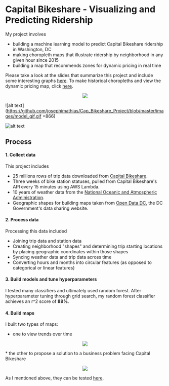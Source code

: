 # Capital Bikeshare - Visualizing and Predicting Ridership

My project involves 
* building a machine learning model to predict Capital Bikeshare ridership in Washington, DC
* making choropleth maps that illustrate ridership by neighborhood in any given hour since 2015
* building a map that recommends zones for dynamic pricing in real time

Please take a look at the slides that summarize this project and include some interesting graphs [here](https://github.com/josephimathias/Cap_Bikeshare_Project/blob/master/slides.pdf). To make historical choropleths and view the dynamic pricing map, click [here](https://obscure-garden-58632.herokuapp.com).

<p align="center">
  <img src=(https://github.com/josephimathias/Cap_Bikeshare_Project/blob/master/images/model_gif.gif)>
</p>

![alt text](https://github.com/josephimathias/Cap_Bikeshare_Project/blob/master/images/model_gif.gif =866)



![alt text](https://github.com/josephimathias/Cap_Bikeshare_Project/blob/master/images/dynamic_pricing_gif.gif)

## Process

#### 1. Collect data

This project includes
* 25 millions rows of trip data downloaded from [Capital Bikeshare](https://www.capitalbikeshare.com/system-data).
* Three weeks of bike station statuses, pulled from Capital Bikeshare's API every 15 minutes using AWS Lambda.
* 10 years of weather data from the [National Oceanic and Atmospheric Administration](https://www.noaa.gov).
* Geographic shapes for building maps taken from [Open Data DC](https://opendata.dc.gov), the DC Government's data sharing website. 

#### 2. Process data

Processing this data included
* Joining trip data and station data
* Creating neighborhood "shapes" and determining trip starting locations by placing geographic coordinates within those shapes
* Syncing weather data and trip data across time
* Converting hours and months into circular features (as opposed to categorical or linear features)

#### 3. Build models and tune hyperparameters

I tested many classifiers and ultimately used random forest. After hyperparameter tuning through grid search, my random forest classifier achieves an r^2 score of **89%**.

#### 4. Build maps

I built two types of maps:
* one to view trends over time
<p align="center">
  <img src=![alt text](https://github.com/josephimathias/Cap_Bikeshare_Project/blob/master/images/model_gif.gif)>
</p>
* the other to propose a solution to a business problem facing Capital Bikeshare
<p align="center">
  <img src=![alt text](https://github.com/josephimathias/Cap_Bikeshare_Project/blob/master/images/dynamic_pricing_gif.gif))>
</p>

As I mentioned above, they can be tested [here](https://obscure-garden-58632.herokuapp.com). 
